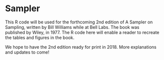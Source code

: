 # Sampler
This R code will be used for the forthcoming 2nd edition of A Sampler on Sampling, 
written by Bill Williams while at Bell Labs.  The book was published by Wiley, in 1977.
The R code here will enable a reader to recreate the tables and figures in the book.

We hope to have the 2nd edition ready for print in 2018.
More explanations and updates to come!
